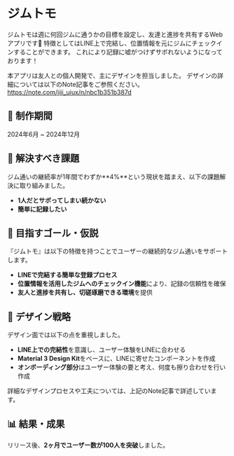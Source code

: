 # ジムトモ

ジムトモは週に何回ジムに通うかの目標を設定し、友達と進捗を共有するWebアプリです💪
特徴としてはLINE上で完結し、位置情報を元にジムにチェックインすることができます。
これにより記録に嘘がつけずサボれないようになっております！

本アプリは友人との個人開発で、主にデザインを担当しました。
デザインの詳細については以下のNote記事をご参照ください。
https://note.com/jiji_uiux/n/nbc1b351b387d

## 📅 制作期間

2024年6月 ~ 2024年12月

## 🎯 解決すべき課題
ジム通いの継続率が1年間でわずか**4%**という現状を踏まえ、以下の課題解決に取り組みました。

- **1人だとサボってしまい続かない**
- **簡単に記録したい**

## 🚀 目指すゴール・仮説
『ジムトモ』は以下の特徴を持つことでユーザーの継続的なジム通いをサポートします。

- **LINEで完結する簡単な登録プロセス**
- **位置情報を活用したジムへのチェックイン機能**により、記録の信頼性を確保
- **友人と進捗を共有し、切磋琢磨できる環境**を提供

## 🎨 デザイン戦略
デザイン面では以下の点を重視しました。

- **LINE上での完結性**を意識し、ユーザー体験をLINEに合わせる
- **Material 3 Design Kit**をベースに、LINEに寄せたコンポーネントを作成
- **オンボーディング部分**はユーザー体験の要と考え、何度も擦り合わせを行い作成

詳細なデザインプロセスや工夫については、上記のNote記事で詳述しています。

## 📊 結果・成果
リリース後、**2ヶ月でユーザー数が100人を突破**しました。

